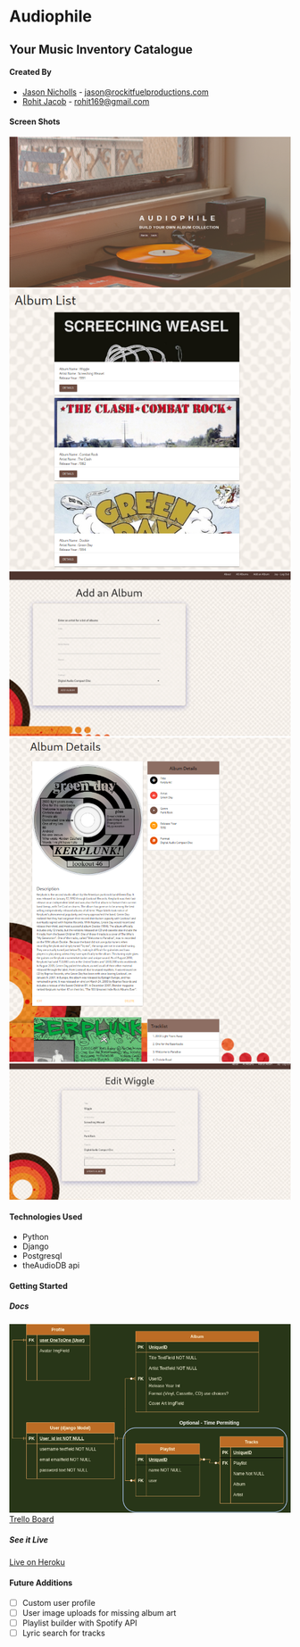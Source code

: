 # Audiophile  
## Your Music Inventory Catalogue

#### Created By

- [Jason Nicholls](https://www.linkedin.com/in/jason-nicholls-on/) - jason@rockitfuelproductions.com
- [Rohit Jacob](https://www.linkedin.com/in/rohit-jacob/) - rohit169@gmail.com


#### Screen Shots
![Landing Page](/Docs/screenshots/LandingPage.png)
![Album List](/Docs/screenshots/albumList.png)
![Album Add](/Docs/screenshots/albumAdd.png)
![Album Detail](/Docs/screenshots/albumDetail.png)
![Album Edit](/Docs/screenshots/albumEdit.png)

#### Technologies Used
* Python
* Django
* Postgresql
* theAudioDB api


#### Getting Started
##### Docs

![Entity Relation Diagram](/Docs/ERD.png)
[Trello Board](https://trello.com/b/vd3ORCMA/music-catalogue)

##### See it Live
[Live on Heroku](https://audiophile2021.herokuapp.com/)


#### Future Additions
- [ ] Custom user profile
- [ ] User image uploads for missing album art
- [ ] Playlist builder with Spotify API
- [ ] Lyric search for tracks
